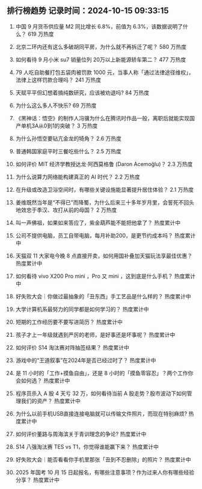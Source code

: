 
## 排行榜趋势 记录时间：2024-10-15 09:33:15
  
  1. 中国 9 月货币供应量 M2 同比增长 6.8%，前值为 6.3%，该数据说明了什么？ 619 万热度
    
  2. 北京二环内还有这么多破胡同平房，为什么就不再拆迁了呢？ 580 万热度
    
  3. 如何看待 9 月小米 su7 销量位列 20万以上新能源轿车第二？ 477 万热度
    
  4. 79 人吃自助餐打包五袋肉被罚款 1000 元，当事人称「通过法律途径维权」，法律上这样罚款合理吗？ 241 万热度
    
  5. 天赋平平但幻想着搞纯数研究，应该被劝退吗? 84 万热度
    
  6. 为什么这么多人不快乐? 69 万热度
    
  7. 《黑神话：悟空》的制作人冯骥为什么在腾讯时作品一般，离职后就能实现国产单机3A从0到1的突破？ 3 万热度
    
  8. 为什么孙悟空要钻亢金龙的犄角？ 2.6 万热度
    
  9. 普通韩国家庭平时三餐吃些什么？ 2.5 万热度
    
  10. 如何评价 MIT 经济学教授达龙·阿西莫格鲁 (Daron Acemoğlu)？ 2.3 万热度
    
  11. 为什么说算力网络能构建真正的 AI 时代？ 2.2 万热度
    
  12. 在升级或改造卫浴空间时，有哪些关键设施能显著提升居住体验？ 2.1 万热度
    
  13. 姜维既然当年是“不得已”而降蜀，为什么后来三十多年岁月里，会誓死不回头地效忠于季汉、攻打从前的母国？ 2 万热度
    
  14. 叫一声佛祖，如果如来答应了，紫金葫芦能不能把他拿了？ 热度累计中
    
  15. 公司不提供电脑，员工自带电脑，每月补助200，是更节约成本吗？ 热度累计中
    
  16. 天猫双 11 大家电今晚 8 点直接开卖，如何用国补叠加天猫玩法享最佳优惠？ 热度累计中
    
  17. 如何看待 vivo X200 Pro mini ，Pro 又 mini ，这到底是什么手机？ 热度累计中
    
  18. 好失败大会｜你做过最抽象的「丑东西」手工艺品是什么样的？ 热度累计中
    
  19. 大学计算机系最努力的同学都是如何学习的？ 热度累计中
    
  20. 短期的工作经历要不要写进简历？ 热度累计中
    
  21. 孩子才上一年级就遇到严厉的老师，是好事还是坏事呢？ 热度累计中
    
  22. 如何评价 S14 淘汰赛对阵抽签结果？ 热度累计中
    
  23. 游戏中的“王道叙事”在2024年是否已经过时了？ 热度累计中
    
  24. 是 11 小时的「工作+摸鱼自由」，还是 8 小时的「摸鱼零容忍」？两个工作你会如何选？ 热度累计中
    
  25. 程序员杀入 A 股 4 天亏 32 万，如何看待当前 A 股走势？股市波动下如何管理我们的资产？ 热度累计中
    
  26. 为什么以前手机USB直接连接电脑就可以传输文件照片，而现在特别麻烦? 热度累计中
    
  27. 如何评价董路与周海滨关于青训理念的争论? 热度累计中
    
  28. S14 八强淘汰赛 TES vs T1，你觉得谁能赢下来？ 热度累计中
    
  29. 好失败大会｜能否看看你手机里那张「丑到不忍删除」的照片？ 热度累计中
    
  30. 2025 年国考 10 月 15 日起报名，有哪些注意事项？作为过来人你有哪些经验分享？ 热度累计中
    